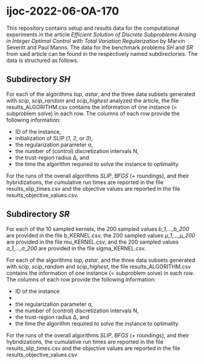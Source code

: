 # ijoc-2022-06-OA-170

This repository contains setup and results data for the computational experiments in the article _Efficient Solution of Discrete Subproblems Arising in Integer Optimal Control with Total Variation Regularization_ by Marvin Severitt and Paul Manns. The data for the benchmark problems _SH_ and _SR_ from said article can be found in the respectively named subdirectories. The data is structured as follows.

## Subdirectory _SH_

For each of the algorithms _top_, _astar_, and the three data subsets generated with _scip_, _scip\_random_ and _scip\_highest_ analyzed the article, the file results\_ALGORITHM.csv contains the information of one instance (= subproblem solve) in each row. The columns of each row provide the following information:

* ID of the instance,
* initialization of SLIP (_1_, _2_, or  _3_),
* the regularization parameter &alpha;,
* the number of (control) discretization intervals N,
* the trust-region radius &Delta;, and
* the time the algorithm required to solve the instance to optimality.

For the runs of the overall algorithms _SLIP_, _BFGS_ (+ roundings), and their hybridizations, the cumulative run times are reported in the file
results\_slip\_times.csv and the objective values are reported in the file results_objective_values.csv.






## Subdirectory _SR_

For each of the 10 sampled kernels, the 200 sampled values _b\_1,...,b\_200_ are provided in the file b\_KERNEL.csv, the 200 sampled values _&mu;\_1,...,&mu;\_200_ are provided in the file mu\_KERNEL.csv, and the 200 sampled values _&sigma;\_1,...,&sigma;\_200_ are provided in the file sigma\_KERNEL.csv. 

For each of the algorithms _top_, _astar_, and the three data subsets generated with scip, _scip\_random_ and _scip\_highest_, the file results\_ALGORITHM.csv contains the information of one instance (= subproblem solve) in each row. The columns of each row provide the following information:

* ID of the instance
* 
* the regularization parameter &alpha;,
* the number of (control) discretization intervals N,
* the trust-region radius &Delta;, and
* the time the algorithm required to solve the instance to optimality.

For the runs of the overall algorithms _SLIP_, _BFGS_ (+ roundings), and their hybridizations, the cumulative run times are reported in the file
results_slip_times.csv and the objective values are reported in the file results_objective_values.csv

